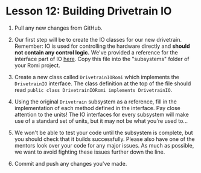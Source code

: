 # Lesson 12: Building Drivetrain IO

1. Pull any new changes from GitHub.

2. Our first step will be to create the IO classes for our new drivetrain. Remember: IO is used for controlling the hardware directly and **should not contain any control logic.** We've provided a reference for the interface part of IO [here](https://github.com/Mechanical-Advantage/FallTraining2021Code/blob/reference/src/main/java/frc/robot/subsystems/DrivetrainIO.java). Copy this file into the "subsystems" folder of your Romi project.

3. Create a new class called `DrivetrainIORomi` which implements the `DrivetrainIO` interface. The class definition at the top of the file should read `public class DrivetrainIORomi implements DrivetrainIO`.

4. Using the original `Drivetrain` subsystem as a reference, fill in the implementation of each method defined in the interface. Pay close attention to the units! The IO interfaces for every subsystem will make use of a standard set of units, but it may not be what you're used to...

5. We won't be able to test your code until the subsystem is complete, but you should check that it builds successfully. Please also have one of the mentors look over your code for any major issues. As much as possible, we want to avoid fighting these issues further down the line.

6. Commit and push any changes you've made.